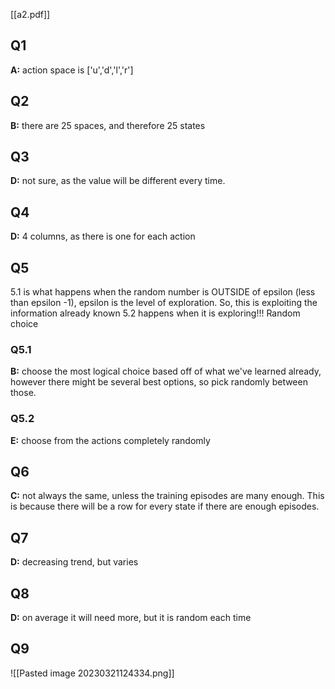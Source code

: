 [[a2.pdf]]

## Q1
**A:** action space is ['u','d','l','r']

## Q2
**B:** there are 25 spaces, and therefore 25 states

## Q3
**D:** not sure, as the value will be different every time.

## Q4
**D:** 4 columns, as there is one for each action

## Q5
5.1 is what happens when the random number is OUTSIDE of epsilon (less than epsilon -1), epsilon is the level of exploration. So, this is exploiting the information already known
5.2 happens when it is exploring!!! Random choice
### Q5.1
**B:** choose the most logical choice based off of what we've learned already, however there might be several best options, so pick randomly between those.

### Q5.2
**E:** choose from the actions completely randomly

## Q6
**C:** not always the same, unless the training episodes are many enough. This is because there will be a row for every state if there are enough episodes.

## Q7
**D:** decreasing trend, but varies

## Q8
**D:** on average it will need more, but it is random each time

## Q9
![[Pasted image 20230321124334.png]]
